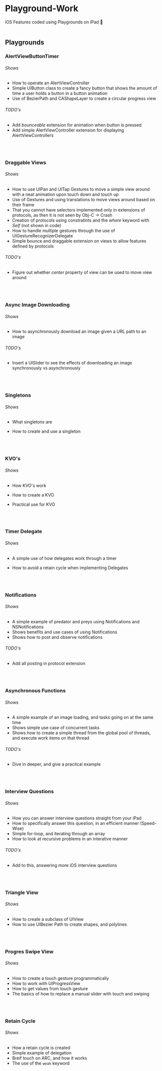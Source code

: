 # Playground-Work
iOS Features coded using Playgrounds on iPad :iphone:<br><br>

## Playgrounds

### AlertViewButtonTimer

  ###### Shows
   * How to operate an AlertViewController
   * Simple UIButton class to create a fancy button that shows the amount of time a user holds a button in a button animation
   * Use of BezierPath and CAShapeLayer to create a circular progress view
  
  ###### TODO's
   * Add _bounceable_ extension for animation when button is pressed
   * Add simple AlertViewController extension for displaying AlertViewControllers
  
  <br><br>
### Draggable Views

  ###### Shows
   * How to use UIPan and UITap Gestures to move a simple view around with a neat animation upon touch down and touch up
   * Use of Gestures and using translations to move views around based on their frame
   * That you cannot have selectors implemented only in extensions of protocols, as then it is not seen by Obj-C -> Crash
   * Creation of protocols using constratints and the _where_ keyword with _Self_ (not shown in code)
   * How to handle multiple gestures through the use of UIGestureRecognizerDelegate
   * Simple bounce and draggable extension on views to allow features defined by protocols
    
  ###### TODO's
   * Figure out whether _center_ property of view can be used to move view around

  <br><br>
### Async Image Downloading

  ###### Shows
   * How to asynchronously download an image given a URL path to an image
    
  ###### TODO's
   * Insert a UISlider to see the effects of downloading an image synchronously vs asynchronously
   
   
     <br><br>
### Singletons

  ###### Shows
   * What singletons are
   * How to create and use a singleton  
   
   
     <br><br>
### KVO's

  ###### Shows
   * How KVO's work
   * How to create a KVO
   * Practical use for KVO
   
   
     <br><br>
### Timer Delegate

  ###### Shows
   * A simple use of how delegates work through a timer
   * How to avoid a retain cycle when implementing Delegates
   
        <br><br>
### Notifications

  ###### Shows
   * A simple example of predator and preys using Notifications and NSNotifications
   * Shows benefits and use cases of using Notifications
   * Shows how to post and observe notifications
   ###### TODO's
   * Add all posting in protocol extension
   
      <br><br>
### Asynchronous Functions

  ###### Shows
   * A simple example of an image loading, and tasks going on at the same time
   * Shows simple use case of concurrent tasks
   * Shows how to create a simple thread from the global pool of threads, and execute work items on that thread
   ###### TODO's
   * Dive in deeper, and give a pracitcal example
   
     <br><br>
### Interview Questions

  ###### Shows
   * How you can answer interview questions straight from your iPad
   * How to specifically answer this question, in an efficient manner (Speed-Wise)
   * Simple for-loop, and iterating through an array
   * How to look at recursive problems in an interative manner
   ###### TODO's
   * Add to this, answering more iOS interview questions

     <br><br>
### Triangle View

  ###### Shows
   * How to create a subclass of UIView
   * How to use UIBezier Path to create shapes, and polylines
   
   <br><br>
### Progres Swipe View

  ###### Shows
   * How to create a touch gesture programmatically
   * How to work with UIProgressView
   * How to get values from touch gesture
   * The basics of how to replace a manual slider with touch and swiping
   
   <br><br>
### Retain Cycle

  ###### Shows
   * How a retain cycle is created
   * Simple example of delegation
   * Breif touch on ARC, and how it works
   * The use of the `weak` keyword
